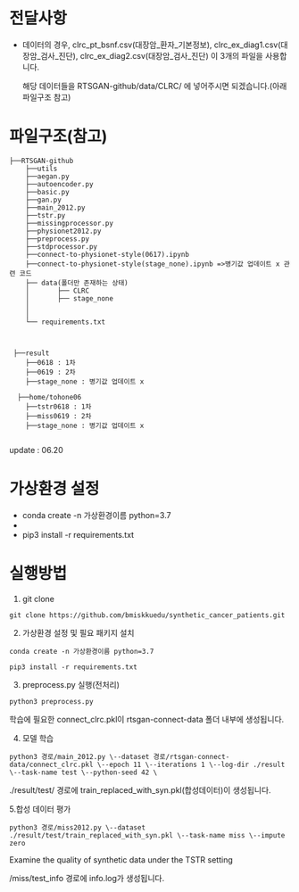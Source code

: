 # 전달사항
* 데이터의 경우, clrc_pt_bsnf.csv(대장암_환자_기본정보), clrc_ex_diag1.csv(대장암_검사_진단), clrc_ex_diag2.csv(대장암_검사_진단) 이 3개의 파일을 사용합니다.


  해당 데이터들을 RTSGAN-github/data/CLRC/ 에 넣어주시면 되겠습니다.(아래 파일구조 참고)


# 파일구조(참고)
```
├──RTSGAN-github
    ├──utils
    ├──aegan.py
    ├──autoencoder.py
    ├──basic.py
    ├──gan.py
    ├──main_2012.py
    ├──tstr.py
    ├──missingprocessor.py
    ├──physionet2012.py
    ├──preprocess.py
    ├──stdprocessor.py
    ├──connect-to-physionet-style(0617).ipynb
    ├──connect-to-physionet-style(stage_none).ipynb =>병기값 업데이트 x 관련 코드
    ├── data(폴더만 존재하는 상태)
    │       ├── CLRC
    │       ├── stage_none     
    │            
    │            
    └── requirements.txt
 
 
 
 ├──result
    ├──0618 : 1차 
    ├──0619 : 2차
    ├──stage_none : 병기값 업데이트 x 
   
  ├──home/tohone06
    ├──tstr0618 : 1차 
    ├──miss0619 : 2차
    ├──stage_none : 병기값 업데이트 x 
 
 ``` 
update : 06.20 




# 가상환경 설정

* conda create -n 가상환경이름 python=3.7
* 
* pip3 install -r requirements.txt

# 실행방법
1. git clone
```
git clone https://github.com/bmiskkuedu/synthetic_cancer_patients.git

```

2. 가상환경 설정 및 필요 패키지 설치
```
conda create -n 가상환경이름 python=3.7

pip3 install -r requirements.txt
```

3. preprocess.py 실행(전처리)
```
python3 preprocess.py
```
학습에 필요한 connect_clrc.pkl이 rtsgan-connect-data 폴더 내부에 생성됩니다.

4. 모델 학습
```
python3 경로/main_2012.py \--dataset 경로/rtsgan-connect-data/connect_clrc.pkl \--epoch 11 \--iterations 1 \--log-dir ./result \--task-name test \--python-seed 42 \
```
./result/test/ 경로에 train_replaced_with_syn.pkl(합성데이터)이 생성됩니다.

5.합성 데이터 평가
```
python3 경로/miss2012.py \--dataset ./result/test/train_replaced_with_syn.pkl \--task-name miss \--impute zero
```
Examine the quality of synthetic data under the TSTR setting


/miss/test_info 경로에 info.log가 생성됩니다.
